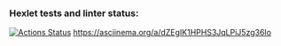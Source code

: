### Hexlet tests and linter status:
[![Actions Status](https://github.com/viskuzi/frontend-project-lvl2/workflows/hexlet-check/badge.svg)](https://github.com/viskuzi/frontend-project-lvl2/actions)
https://asciinema.org/a/dZEgIK1HPHS3JqLPiJ5zg36Io